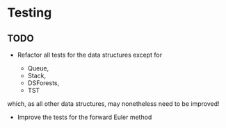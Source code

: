 # Testing

## TODO

- Refactor all tests for the data structures except for 

    - Queue, 
    - Stack,
    - DSForests, 
    - TST 
    
which, as all other data structures, may nonetheless need to be improved!

- Improve the tests for the forward Euler method
